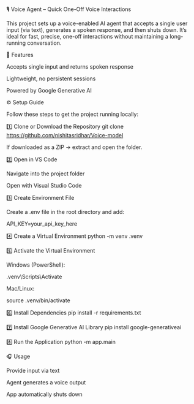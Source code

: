🎙️ Voice Agent – Quick One-Off Voice Interactions

This project sets up a voice-enabled AI agent that accepts a single user input (via text), generates a spoken response, and then shuts down.
It’s ideal for fast, precise, one-off interactions without maintaining a long-running conversation.

🚀 Features

Accepts single input and returns spoken response

Lightweight, no persistent sessions

Powered by Google Generative AI

⚙️ Setup Guide

Follow these steps to get the project running locally:

1️⃣ Clone or Download the Repository
git clone https://github.com/nishitasridhar/Voice-model


If downloaded as a ZIP → extract and open the folder.

2️⃣ Open in VS Code

Navigate into the project folder

Open with Visual Studio Code

3️⃣ Create Environment File

Create a .env file in the root directory and add:

API_KEY=your_api_key_here

4️⃣ Create a Virtual Environment
python -m venv .venv

5️⃣ Activate the Virtual Environment

Windows (PowerShell):

.venv\Scripts\Activate


Mac/Linux:

source .venv/bin/activate

6️⃣ Install Dependencies
pip install -r requirements.txt

7️⃣ Install Google Generative AI Library
pip install google-generativeai

8️⃣ Run the Application
python -m app.main

🎧 Usage

Provide input via text

Agent generates a voice output

App automatically shuts down
